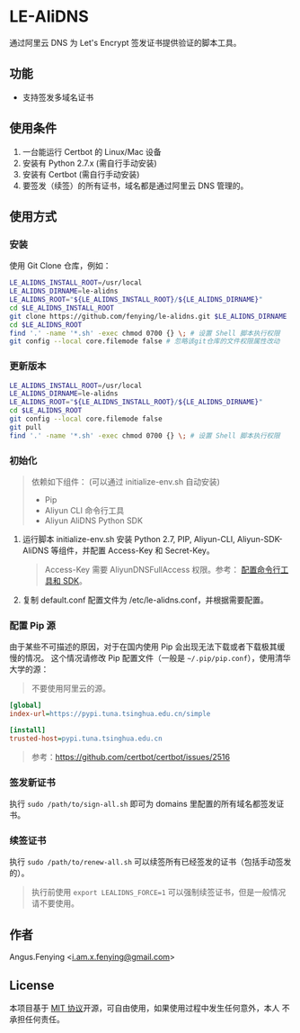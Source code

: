 # LE-AliDNS

通过阿里云 DNS 为 Let's Encrypt 签发证书提供验证的脚本工具。

## 功能

- 支持签发多域名证书

## 使用条件

1. 一台能运行 Certbot 的 Linux/Mac 设备
2. 安装有 Python 2.7.x (需自行手动安装)
3. 安装有 Certbot (需自行手动安装)
4. 要签发（续签）的所有证书，域名都是通过阿里云 DNS 管理的。

## 使用方式

### 安装

使用 Git Clone 仓库，例如：

```sh
LE_ALIDNS_INSTALL_ROOT=/usr/local
LE_ALIDNS_DIRNAME=le-alidns
LE_ALIDNS_ROOT="${LE_ALIDNS_INSTALL_ROOT}/${LE_ALIDNS_DIRNAME}"
cd $LE_ALIDNS_INSTALL_ROOT
git clone https://github.com/fenying/le-alidns.git $LE_ALIDNS_DIRNAME
cd $LE_ALIDNS_ROOT
find '.' -name '*.sh' -exec chmod 0700 {} \; # 设置 Shell 脚本执行权限
git config --local core.filemode false # 忽略该git仓库的文件权限属性改动
```

### 更新版本

```sh
LE_ALIDNS_INSTALL_ROOT=/usr/local
LE_ALIDNS_DIRNAME=le-alidns
LE_ALIDNS_ROOT="${LE_ALIDNS_INSTALL_ROOT}/${LE_ALIDNS_DIRNAME}"
cd $LE_ALIDNS_ROOT
git config --local core.filemode false
git pull
find '.' -name '*.sh' -exec chmod 0700 {} \; # 设置 Shell 脚本执行权限
```

### 初始化

> 依赖如下组件： (可以通过 initialize-env.sh 自动安装)
>
> - Pip
> - Aliyun CLI 命令行工具
> - Aliyun AliDNS Python SDK

1.  运行脚本 initialize-env.sh 安装 Python 2.7, PIP, Aliyun-CLI, 
    Aliyun-SDK-AliDNS 等组件，并配置 Access-Key 和 Secret-Key。
    > Access-Key 需要 AliyunDNSFullAccess 权限。参考：
    [配置命令行工具和 SDK](https://help.aliyun.com/document_detail/43039.html?spm=a2c4g.11186623.6.550.ap6b0e)。

2.  复制 default.conf 配置文件为 /etc/le-alidns.conf，并根据需要配置。

### 配置 Pip 源

由于某些不可描述的原因，对于在国内使用 Pip 会出现无法下载或者下载极其缓慢的情况。
这个情况请修改 Pip 配置文件（一般是 `~/.pip/pip.conf`），使用清华大学的源：

> 不要使用阿里云的源。

```ini
[global]
index-url=https://pypi.tuna.tsinghua.edu.cn/simple

[install]
trusted-host=pypi.tuna.tsinghua.edu.cn
```

> 参考：https://github.com/certbot/certbot/issues/2516

### 签发新证书

执行 `sudo /path/to/sign-all.sh` 即可为 domains 里配置的所有域名都签发证书。

### 续签证书

执行 `sudo /path/to/renew-all.sh` 可以续签所有已经签发的证书（包括手动签发的）。

> 执行前使用 `export LEALIDNS_FORCE=1` 可以强制续签证书，但是一般情况请不要使用。

## 作者

Angus.Fenying <[i.am.x.fenying@gmail.com](mailto:i.am.x.fenying@gmail.com)>

## License

本项目基于 [MIT 协议](./LICENSE)开源，可自由使用，如果使用过程中发生任何意外，本人
不承担任何责任。
